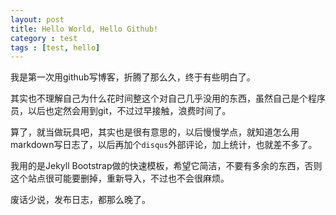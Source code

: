 ```yaml
---
layout: post
title: Hello World, Hello Github!
category : test
tags : [test, hello]
---
```


我是第一次用github写博客，折腾了那么久，终于有些明白了。  

其实也不理解自己为什么花时间整这个对自己几乎没用的东西，虽然自己是个程序员，以后也定然会用到git，不过过早接触，浪费时间了。  

算了，就当做玩具吧，其实也是很有意思的，以后慢慢学点，就知道怎么用markdown写日志了，以后再加个`disqus`外部评论，加上统计，也就差不多了。  

我用的是Jekyll Bootstrap做的快速模板，希望它简洁，不要有多余的东西，否则这个站点很可能要删掉，重新导入，不过也不会很麻烦。

废话少说，发布日志，都那么晚了。

